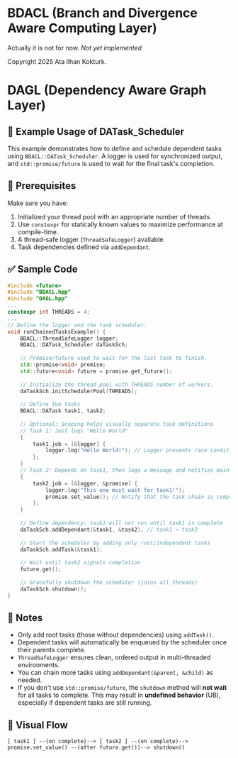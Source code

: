 ﻿# BDACL (Branch and Divergence Aware Computing Layer)
Actually it is not for now. _Not yet implemented_

Copyright 2025 Ata Ilhan Kokturk.

# DAGL (Dependency Aware Graph Layer)
## 📌 Example Usage of DATask_Scheduler

This example demonstrates how to define and schedule dependent tasks using `BDACL::DATask_Scheduler`. A logger is used for synchronized output, and `std::promise/future` is used to wait for the final task's completion.
## 🧱 Prerequisites

Make sure you have:

1. Initialized your thread pool with an appropriate number of threads.
2. Use `constexpr` for statically known values to maximize performance at compile-time.
3. A thread-safe logger (`ThreadSafeLogger`) available.
4. Task dependencies defined via `addDependant`.

## ✅ Sample Code
```cpp
#include <future>
#include "BDACL.hpp"
#include "DAGL.hpp"
...
constexpr int THREADS = 4;
...
// Define the logger and the task scheduler.
void runChainedTasksExample() {
	BDACL::ThreadSafeLogger logger;
	BDACL::DATask_Scheduler daTaskSch;
	
	// Promise/future used to wait for the last task to finish.
	std::promise<void> promise;
	std::future<void> future = promise.get_future();
	
	// Initialize the thread pool with THREADS number of workers.
	daTaskSch.initSchedulerPool(THREADS);
	
	// Define two tasks
	BDACL::DATask task1, task2;
	
	// Optional: Scoping helps visually separate task definitions
	// Task 1: Just logs "Hello World"
	{
		task1.job = [&logger] {
			logger.log("Hello World!"); // Logger prevents race conditions
		};
	}
	// Task 2: Depends on task1, then logs a message and notifies main thread
	{
		task2.job = [&logger, &promise] {
			logger.log("This one must wait for task1!");
			promise.set_value(); // Notify that the task chain is complete
		};
	}
	
	// Define dependency: task2 will not run until task1 is complete
	daTaskSch.addDependant(&task1, &task2); // task1 → task2
	
	// Start the scheduler by adding only root/independent tasks
	daTaskSch.addTask(&task1);
	
	// Wait until task2 signals completion
	future.get();
	
	// Gracefully shutdown the scheduler (joins all threads)
	daTaskSch.shutdown();
}
```

## 📌 Notes

- Only add root tasks (those without dependencies) using `addTask()`.
- Dependent tasks will automatically be enqueued by the scheduler once their parents complete.
- `ThreadSafeLogger` ensures clean, ordered output in multi-threaded environments.
- You can chain more tasks using `addDependant(&parent, &child)` as needed.
- If you don't use `std::promise/future`, the `shutdown` method will **not wait** for all tasks to complete.
  This may result in **undefined behavior** (UB), especially if dependent tasks are still running.

## 🔄 Visual Flow

`[ task1 ] --(on complete)--> [ task2 ] --(on complete)--> promise.set_value() --(after future.get())--> shutdown()`
